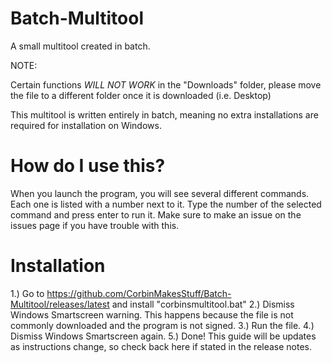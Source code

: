 # Batch-Multitool
A small multitool created in batch.



NOTE:

Certain functions *WILL NOT WORK* in the "Downloads" folder, please move the file to a different folder once it is downloaded (i.e. Desktop)


This multitool is written entirely in batch, meaning no extra installations are required for installation on Windows.

# How do I use this?
When you launch the program, you will see several different commands. Each one is listed with a number next to it. Type the number of the selected command and press enter to run it. Make sure to make an issue on the issues page if you have trouble with this.

# Installation
1.) Go to https://github.com/CorbinMakesStuff/Batch-Multitool/releases/latest and install "corbinsmultitool.bat"
2.) Dismiss Windows Smartscreen warning. This happens because the file is not commonly downloaded and the program is not signed.
3.) Run the file.
4.) Dismiss Windows Smartscreen again.
5.) Done!
This guide will be updates as instructions change, so check back here if stated in the release notes.
